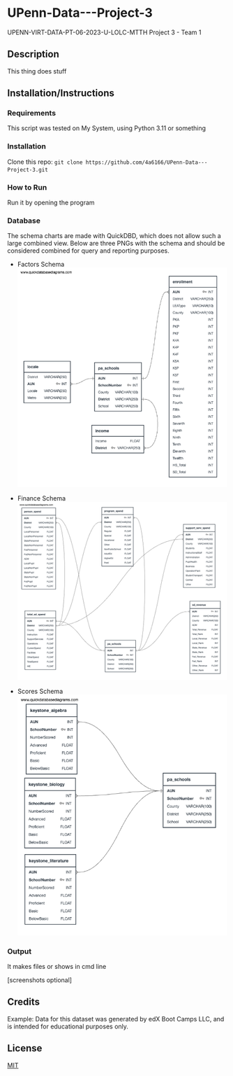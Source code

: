 # UPenn-Data---Project-3
UPENN-VIRT-DATA-PT-06-2023-U-LOLC-MTTH Project 3 - Team 1

## Description
This thing does stuff

## Installation/Instructions
### Requirements
This script was tested on My System, using Python 3.11 or something

### Installation
Clone this repo: `git clone https://github.com/4a6166/UPenn-Data---Project-3.git`

### How to Run
Run it by opening the program

### Database
The schema charts are made with QuickDBD, which does not allow such a large combined view.
Below are three PNGs with the schema and should be considered combined for query and reporting purposes.

- Factors Schema
![Factors](./SQLiteDB/QuickDBD-factors.png)

- Finance Schema
![Fiance](./SQLiteDB/QuickDBD-finance.png)

- Scores Schema
![Scores](./SQLiteDB/QuickDBD-scores.png)

### Output
It makes files or shows in cmd line

[screenshots optional]

## Credits
Example: Data for this dataset was generated by edX Boot Camps LLC, and is intended for educational purposes only.

## License
[MIT](LICENSE)
